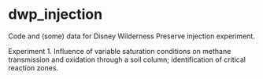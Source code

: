 # dwp_injection

Code and (some) data for Disney Wilderness Preserve injection experiment.

Experiment 1. Influence of variable saturation conditions on methane transmission and oxidation through a soil column; identification of critical reaction zones.

